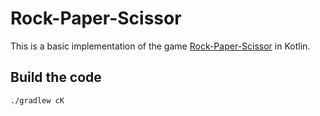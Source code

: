 # Rock-Paper-Scissor

This is a basic implementation of the game [Rock-Paper-Scissor](https://en.wikipedia.org/wiki/Rock-paper-scissors) 
in Kotlin.

## Build the code

    ./gradlew cK